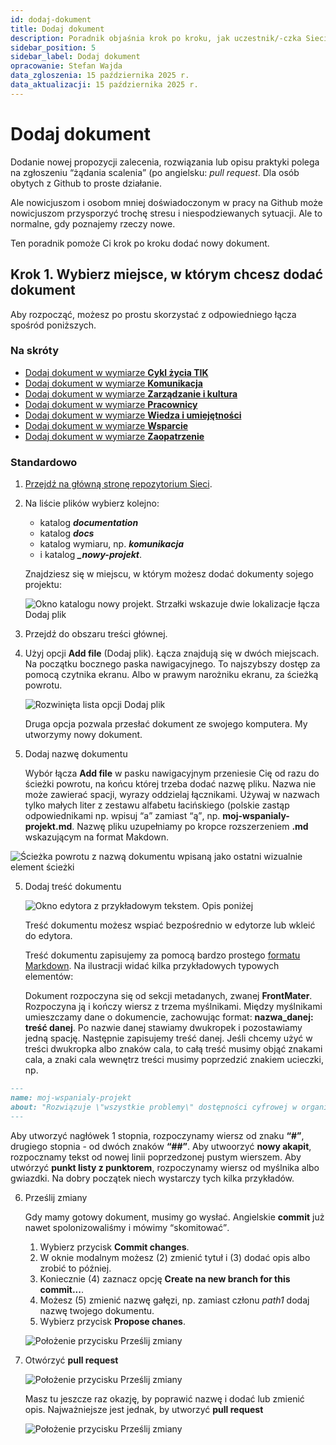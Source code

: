 ```yaml
---
id: dodaj-dokument
title: Dodaj dokument
description: Poradnik objaśnia krok po kroku, jak uczestnik/-czka Sieci może dodać nowy dokument. 
sidebar_position: 5
sidebar_label: Dodaj dokument
opracowanie: Stefan Wajda
data_zgloszenia: 15 października 2025 r.
data_aktualizacji: 15 października 2025 r.
---
```


# Dodaj dokument

Dodanie nowej propozycji zalecenia, rozwiązania lub opisu praktyki polega na zgłoszeniu <q>żądania scalenia</q> (po angielsku: *<span lang="en">pull request</span>*. Dla osób obytych z Github to proste działanie.

Ale nowicjuszom i osobom mniej doświadoczonym w pracy na Github może nowicjuszom przysporzyć trochę stresu i niespodziewanych sytuacji. Ale to normalne, gdy poznajemy rzeczy nowe.

Ten poradnik pomoże Ci krok po kroku dodać nowy dokument. 

## Krok 1. Wybierz miejsce, w którym chcesz dodać dokument

Aby rozpocząć, możesz po prostu skorzystać z odpowiedniego łącza spośród poniższych.

### Na skróty

- [Dodaj dokument w wymiarze **Cykl życia TIK**](https://github.com/Siec-Dostepnosci-Cyfrowej/sdc/new/main/documentation/docs/cykltik/_nowe-projekty)
- [Dodaj dokument w wymiarze **Komunikacja**](https://github.com/Siec-Dostepnosci-Cyfrowej/sdc/new/main/documentation/docs/komunikacja/_nowe-projekty)
- [Dodaj dokument w wymiarze **Zarządzanie i kultura**](https://github.com/Siec-Dostepnosci-Cyfrowej/sdc/new/main/documentation/docs/kultura/_nowe-projekty)
- [Dodaj dokument w wymiarze **Pracownicy**](https://github.com/Siec-Dostepnosci-Cyfrowej/sdc/new/main/documentation/docs/pracownicy/_nowe-projekty)
- [Dodaj dokument w wymiarze **Wiedza i umiejętności**](https://github.com/Siec-Dostepnosci-Cyfrowej/sdc/new/main/documentation/docs/wiedza/_nowe-projekty)
- [Dodaj dokument w wymiarze **Wsparcie**](https://github.com/Siec-Dostepnosci-Cyfrowej/sdc/new/main/documentation/docs/wsparcie/_nowe-projekty)
- [Dodaj dokument w wymiarze **Zaopatrzenie**](https://github.com/Siec-Dostepnosci-Cyfrowej/sdc/new/main/documentation/docs/zaopatrzenie/_nowe-projekty)

### Standardowo
1. [Przejdź na główną stronę repozytorium Sieci](https://github.com/Siec-Dostepnosci-Cyfrowej/sdc).  
2. Na liście plików wybierz kolejno:
   - katalog ***documentation***
   - katalog ***docs***
   - katalog wymiaru, np. ***komunikacja***
   - i katalog ***_nowy-projekt***.

   Znajdziesz się w miejscu, w którym możesz dodać dokumenty sojego projektu:

   ![Okno katalogu nowy projekt. Strzałki wskazuje dwie lokalizacje łącza Dodaj plik](./img/dodaj-plik-okno-katalogu-nowy-projekt.png)
2. Przejdź do obszaru treści głównej. 
3. Użyj opcji **<span lang="en">Add file</span>** (Dodaj plik). Łącza znajdują się w dwóch miejscach. Na początku bocznego paska nawigacyjnego. To najszybszy dostęp za pomocą czytnika ekranu. Albo w prawym narożniku ekranu, za ścieżką powrotu.

   ![Rozwinięta lista opcji Dodaj plik](./img/dodaj-plik-rozwinieta-opcja.png)
   
   Druga opcja pozwala przesłać dokument ze swojego komputera. My utworzymy nowy dokument. 
 
4. Dodaj nazwę dokumentu

   Wybór łącza **<span lang="en">Add file</span>** w pasku nawigacyjnym przeniesie Cię od razu do ścieżki powrotu, na końcu której trzeba dodać nazwę pliku. Nazwa nie może zawierać spacji, wyrazy oddzielaj łącznikami. Używaj w nazwach tylko małych liter z zestawu alfabetu łacińskiego (polskie zastąp odpowiednikami np. wpisuj <q>a</q> zamiast <q>ą</q>, np. **moj-wspanialy-projekt.md**. Nazwę pliku uzupełniamy po kropce rozszerzeniem **.md** wskazującym na format Makdown. 

  ![Ścieżka powrotu z nazwą dokumentu wpisaną jako ostatni wizualnie element ścieżki](./img/dodaj-plik-nazwa-dokumentu.png)
  
5. Dodaj treść dokumentu

   ![Okno edytora z przykładowym tekstem. Opis poniżej](./img/dodaj-plik-tekst-dokumentu.png)  
   
   Treść dokumentu możesz wspiać bezpośrednio w edytorze lub wkleić do edytora.
   
   Treść dokumentu zapisujemy za pomocą bardzo prostego [formatu Markdown](poradnik-do-markdown.mdx). Na ilustracji widać kilka przykładowych typowych elementów:
   
   Dokument rozpoczyna się od sekcji metadanych, zwanej **<span lang="en">FrontMater</span>**. Rozpoczyna ją i kończy wiersz z trzema myślnikami.
   Między myślnikami umieszczamy dane o dokumencie, zachowując format: **nazwa_danej: treść danej**. Po nazwie danej stawiamy dwukropek i pozostawiamy jedną spację. Następnie zapisujemy treść danej. Jeśli chcemy użyć w treści dwukropka albo znaków cala, to całą treść musimy objąć znakami cala, a znaki cala wewnętrz treści musimy poprzedzić znakiem ucieczki, np.

```md
---
name: moj-wspanialy-projekt
about: "Rozwiązuje \"wszystkie problemy\" dostępności cyfrowej w organizacji"
--- 
``` 
  
  Aby utworzyć nagłówek 1 stopnia, rozpoczynamy wiersz od znaku **<q>#</q>**, drugiego stopnia - od dwóch znaków **<q>##</q>**. Aby utwoorzyć **nowy akapit**, rozpocznamy tekst od nowej linii poprzedzonej pustym wierszem. Aby utwórzyć **punkt listy z punktorem**, rozpoczynamy wiersz od  myślnika albo gwiazdki. Na dobry początek niech wystarczy tych kilka przykładów.

6. Prześlij zmiany

   Gdy mamy gotowy dokument, musimy go wysłać. Angielskie **<span lang="en">commit</span>** już nawet spolonizowaliśmy i mówimy <q>skomitować</q>.
   
   1. Wybierz przycisk **<span lang="en">Commit changes</span>**.
   2. W oknie modalnym możesz (2) zmienić tytuł i (3) dodać opis albo zrobić to później.
   3. Koniecznie (4) zaznacz opcję **<span lang="en">Create na new branch for this commit...</span>**.
   4. Możesz (5) zmienić nazwę gałęzi, np. zamiast członu *path1* dodaj nazwę twojego dokumentu.
   5. Wybierz przycisk **<span lang="en">Propose chanes</span>**.

   ![Położenie przycisku Prześlij zmiany](./img/dodaj-plik-commit-changes.png)  

7. Otwórzyć **pull request**

   ![Położenie przycisku Prześlij zmiany](./img/dodaj-plik-open-pull-request.png)

   Masz tu jeszcze raz okazję, by poprawić nazwę i dodać lub zmienić opis. Najważniejsze jest jednak, by utworzyć **pull request**
   
    ![Położenie przycisku Prześlij zmiany](./img/dodaj-plik-open-pull-request-2.png)
	